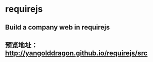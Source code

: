 # requirejs

## Build a company web in requirejs

## 预览地址： http://yangolddragon.github.io/requirejs/src
